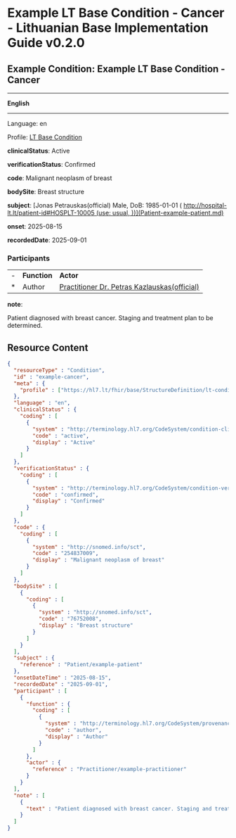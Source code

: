 # Example LT Base Condition - Cancer - Lithuanian Base Implementation Guide v0.2.0

## Example Condition: Example LT Base Condition - Cancer

-------

**English**

-------

Language: en

Profile: [LT Base Condition](StructureDefinition-lt-condition.md)

**clinicalStatus**: Active

**verificationStatus**: Confirmed

**code**: Malignant neoplasm of breast

**bodySite**: Breast structure

**subject**: [Jonas Petrauskas(official) Male, DoB: 1985-01-01 ( http://hospital-lt.lt/patient-id#HOSPLT-10005 (use: usual, ))](Patient-example-patient.md)

**onset**: 2025-08-15

**recordedDate**: 2025-09-01

### Participants

| | | |
| :--- | :--- | :--- |
| - | **Function** | **Actor** |
| * | Author | [Practitioner Dr. Petras Kazlauskas(official)](Practitioner-example-practitioner.md) |

**note**: 

> 

Patient diagnosed with breast cancer. Staging and treatment plan to be determined.




## Resource Content

```json
{
  "resourceType" : "Condition",
  "id" : "example-cancer",
  "meta" : {
    "profile" : ["https://hl7.lt/fhir/base/StructureDefinition/lt-condition"]
  },
  "language" : "en",
  "clinicalStatus" : {
    "coding" : [
      {
        "system" : "http://terminology.hl7.org/CodeSystem/condition-clinical",
        "code" : "active",
        "display" : "Active"
      }
    ]
  },
  "verificationStatus" : {
    "coding" : [
      {
        "system" : "http://terminology.hl7.org/CodeSystem/condition-ver-status",
        "code" : "confirmed",
        "display" : "Confirmed"
      }
    ]
  },
  "code" : {
    "coding" : [
      {
        "system" : "http://snomed.info/sct",
        "code" : "254837009",
        "display" : "Malignant neoplasm of breast"
      }
    ]
  },
  "bodySite" : [
    {
      "coding" : [
        {
          "system" : "http://snomed.info/sct",
          "code" : "76752008",
          "display" : "Breast structure"
        }
      ]
    }
  ],
  "subject" : {
    "reference" : "Patient/example-patient"
  },
  "onsetDateTime" : "2025-08-15",
  "recordedDate" : "2025-09-01",
  "participant" : [
    {
      "function" : {
        "coding" : [
          {
            "system" : "http://terminology.hl7.org/CodeSystem/provenance-participant-type",
            "code" : "author",
            "display" : "Author"
          }
        ]
      },
      "actor" : {
        "reference" : "Practitioner/example-practitioner"
      }
    }
  ],
  "note" : [
    {
      "text" : "Patient diagnosed with breast cancer. Staging and treatment plan to be determined."
    }
  ]
}

```
